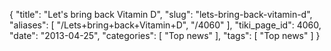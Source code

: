 {
    "title": "Let's bring back Vitamin D",
    "slug": "lets-bring-back-vitamin-d",
    "aliases": [
        "/Lets+bring+back+Vitamin+D",
        "/4060"
    ],
    "tiki_page_id": 4060,
    "date": "2013-04-25",
    "categories": [
        "Top news"
    ],
    "tags": [
        "Top news"
    ]
}